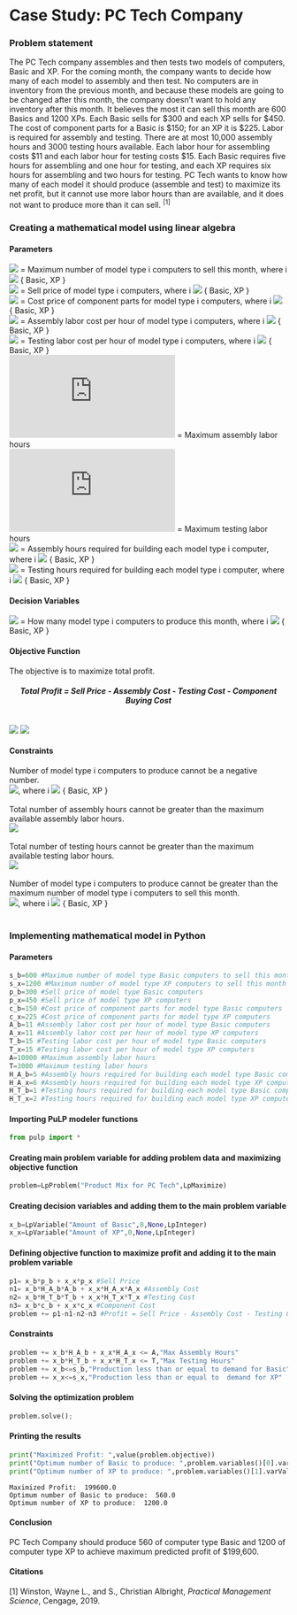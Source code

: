 
# Case Study: PC Tech Company


### Problem statement
 
The PC Tech company assembles and then tests two models of computers, Basic and XP.
For the coming month, the company wants to decide how many of each model to
assembly and then test. No computers are in inventory from the previous month, and
because these models are going to be changed after this month, the company doesn’t want
to hold any inventory after this month. It believes the most it can sell this month are 600
Basics and 1200 XPs. Each Basic sells for $300 and each XP sells for $450. The cost of
component parts for a Basic is $150; for an XP it is $225. Labor is required for assembly
and testing. There are at most 10,000 assembly hours and 3000 testing hours available. Each
labor hour for assembling costs $11 and each labor hour for testing costs $15. Each Basic
requires five hours for assembling and one hour for testing, and each XP requires six hours
for assembling and two hours for testing. PC Tech wants to know how many of each model
it should produce (assemble and test) to maximize its net profit, but it cannot use more labor
hours than are available, and it does not want to produce more than it can sell. <sup>[1]</sup>

### Creating a mathematical model using linear algebra

#### Parameters
 
![](https://latex.codecogs.com/svg.latex?S_{i}) = Maximum number of model type i computers to sell this month, where i ![](https://latex.codecogs.com/svg.latex?\in) { Basic, XP } <br>
![](https://latex.codecogs.com/svg.latex?P_{i}) = Sell price of model type i computers, where i ![](https://latex.codecogs.com/svg.latex?\in) { Basic, XP } <br>
![](https://latex.codecogs.com/svg.latex?C_{i}) = Cost price of component parts for model type i computers, where i ![](https://latex.codecogs.com/svg.latex?\in) { Basic, XP } <br>
![](https://latex.codecogs.com/svg.latex?A_{i}) = Assembly labor cost per hour of model type i computers, where i ![](https://latex.codecogs.com/svg.latex?\in) { Basic, XP } <br>
![](https://latex.codecogs.com/svg.latex?T_{i}) = Testing labor cost per hour of model type i computers, where i ![](https://latex.codecogs.com/svg.latex?\in) { Basic, XP } <br>
![](https://latex.codecogs.com/svg.latex?A) = Maximum assembly labor hours <br>
![](https://latex.codecogs.com/svg.latex?T) = Maximum testing labor hours <br>
![](https://latex.codecogs.com/svg.latex?H_{A,i}) = Assembly hours required for building each model type i computer, where i ![](https://latex.codecogs.com/svg.latex?\in) { Basic, XP } <br>
![](https://latex.codecogs.com/svg.latex?H_{T,i}) = Testing hours required for building each model type i computer, where i ![](https://latex.codecogs.com/svg.latex?\in) { Basic, XP } <br>

#### Decision Variables
 
![](https://latex.codecogs.com/svg.latex?x_{i}) = How many model type i computers to produce this month, where i ![](https://latex.codecogs.com/svg.latex?\in) { Basic, XP }

#### Objective Function
 
The objective is to maximize total profit.<br>

#### *<center>Total Profit = Sell Price - Assembly Cost - Testing Cost - Component Buying Cost </center>* <br>

![](https://latex.codecogs.com/svg.latex?Total&space;Profit&space;=&space;\sum_{i&space;\in&space;{&space;Basic,&space;XP&space;}}&space;x_{i}&space;*&space;P_{i}&space;-&space;\sum_{i&space;\in&space;{&space;Basic,&space;XP&space;}}&space;x_{i}&space;*&space;H_{A,i}&space;*&space;A_{i})
![](https://latex.codecogs.com/svg.latex?-&space;\sum_{i&space;\in&space;{&space;Basic,&space;XP&space;}}&space;x_{i}&space;*&space;H_{T,i}&space;*&space;T_{i}&space;-&space;\sum_{i&space;\in&space;{&space;Basic,&space;XP&space;}}&space;x_{i}&space;*&space;C_{i})

#### Constraints

Number of model type i computers to produce cannot be a negative number. <br>
![](https://latex.codecogs.com/svg.latex?x_{i}&space;\geq&space;0), where i ![](https://latex.codecogs.com/svg.latex?\in) { Basic, XP }<br><br>
Total number of assembly hours cannot be greater than the maximum available assembly labor hours. <br>
![](https://latex.codecogs.com/svg.latex?$\sum_{i&space;\in&space;{&space;Basic,&space;XP&space;}}&space;x_{i}&space;*&space;H_{A,i}&space;\leq&space;A$) <br><br>
Total number of testing hours cannot be greater than the maximum available testing labor hours. <br>
![](https://latex.codecogs.com/svg.latex?$\sum_{i&space;\in&space;{&space;Basic,&space;XP&space;}}&space;x_{i}&space;*&space;H_{T,i}&space;\leq&space;T$) <br><br>
Number of model type i computers to produce cannot be greater than the maximum number of model type i computers to sell this month. <br>
![](https://latex.codecogs.com/svg.latex?$x_{i}&space;\leq&space;S_{i}$), where i ![](https://latex.codecogs.com/svg.latex?\in) { Basic, XP } <br><br>

### Implementing mathematical model in Python

#### Parameters


```python
s_b=600 #Maximum number of model type Basic computers to sell this month
s_x=1200 #Maximum number of model type XP computers to sell this month
p_b=300 #Sell price of model type Basic computers
p_x=450 #Sell price of model type XP computers
c_b=150 #Cost price of component parts for model type Basic computers
c_x=225 #Cost price of component parts for model type XP computers
A_b=11 #Assembly labor cost per hour of model type Basic computers
A_x=11 #Assembly labor cost per hour of model type XP computers
T_b=15 #Testing labor cost per hour of model type Basic computers
T_x=15 #Testing labor cost per hour of model type XP computers
A=10000 #Maximum assembly labor hours 
T=3000 #Maximum testing labor hours 
H_A_b=5 #Assembly hours required for building each model type Basic computer
H_A_x=6 #Assembly hours required for building each model type XP computer
H_T_b=1 #Testing hours required for building each model type Basic computer
H_T_x=2 #Testing hours required for building each model type XP computer
```

#### Importing PuLP modeler functions


```python
from pulp import *
```

#### Creating main problem variable for adding problem data and maximizing objective function


```python
problem=LpProblem("Product Mix for PC Tech",LpMaximize)
```

#### Creating decision variables and adding them to the main problem variable


```python
x_b=LpVariable("Amount of Basic",0,None,LpInteger)
x_x=LpVariable("Amount of XP",0,None,LpInteger)
```

#### Defining objective function to maximize profit and adding it to the main problem variable


```python
p1= x_b*p_b + x_x*p_x #Sell Price
n1= x_b*H_A_b*A_b + x_x*H_A_x*A_x #Assembly Cost
n2= x_b*H_T_b*T_b + x_x*H_T_x*T_x #Testing Cost
n3= x_b*c_b + x_x*c_x #Component Cost
problem += p1-n1-n2-n3 #Profit = Sell Price - Assembly Cost - Testing Cost - Component Cost
```

#### Constraints


```python
problem += x_b*H_A_b + x_x*H_A_x <= A,"Max Assembly Hours"
problem += x_b*H_T_b + x_x*H_T_x <= T,"Max Testing Hours"
problem += x_b<=s_b,"Production less than or equal to demand for Basic"
problem += x_x<=s_x,"Production less than or equal to  demand for XP"
```

#### Solving the optimization problem


```python
problem.solve();
```

#### Printing the results


```python
print("Maximized Profit: ",value(problem.objective))
print("Optimum number of Basic to produce: ",problem.variables()[0].varValue)
print("Optimum number of XP to produce: ",problem.variables()[1].varValue)
```

    Maximized Profit:  199600.0
    Optimum number of Basic to produce:  560.0
    Optimum number of XP to produce:  1200.0
    

#### Conclusion
PC Tech Company should produce 560 of computer type Basic and 1200 of computer type XP to achieve maximum predicted profit of $199,600.


#### Citations
[1] Winston, Wayne L., and S., Christian Albright, *Practical Management Science*, Cengage, 2019.

